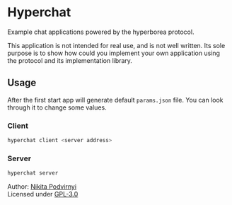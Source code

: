 # Hyperchat

Example chat applications powered by the hyperborea protocol.

This application is not intended for real use, and is not well written. Its sole purpose is to show how could you implement your own application using the protocol and its implementation library.

## Usage

After the first start app will generate default `params.json` file. You can look through it to change some values.

### Client

```bash
hyperchat client <server address>
```

### Server

```bash
hyperchat server
```

Author: [Nikita Podvirnyi](https://github.com/krypt0nn)\
Licensed under [GPL-3.0](LICENSE)
